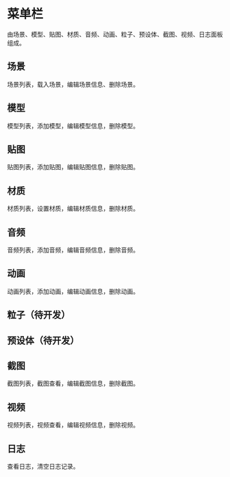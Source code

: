 # 菜单栏

由场景、模型、贴图、材质、音频、动画、粒子、预设体、截图、视频、日志面板组成。

## 场景

场景列表，载入场景，编辑场景信息、删除场景。

## 模型

模型列表，添加模型，编辑模型信息，删除模型。

## 贴图

贴图列表，添加贴图，编辑贴图信息，删除贴图。

## 材质

材质列表，设置材质，编辑材质信息，删除材质。

## 音频

音频列表，添加音频，编辑音频信息，删除音频。

## 动画

动画列表，添加动画，编辑动画信息，删除动画。

## 粒子（待开发）

## 预设体（待开发）

## 截图

截图列表，截图查看，编辑截图信息，删除截图。

## 视频

视频列表，视频查看，编辑视频信息，删除视频。

## 日志

查看日志，清空日志记录。